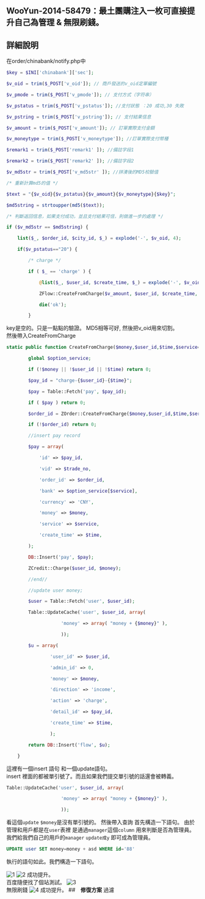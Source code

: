 ## WooYun-2014-58479：最土團購注入一枚可直接提升自己為管理 & 無限刷錢。

## 詳細說明
在order/chinabank/notify.php中
```php
$key = $INI['chinabank']['sec'];

$v_oid = trim($_POST['v_oid']); // 商戶發送的v_oid定單編號

$v_pmode = trim($_POST['v_pmode']); // 支付方式（字符串）

$v_pstatus = trim($_POST['v_pstatus']); //支付狀態 ：20 成功,30 失敗

$v_pstring = trim($_POST['v_pstring']); // 支付結果信息

$v_amount = trim($_POST['v_amount']); // 訂單實際支付金額

$v_moneytype = trim($_POST['v_moneytype']); //訂單實際支付幣種

$remark1 = trim($_POST['remark1' ]); //備註字段1

$remark2 = trim($_POST['remark2' ]); //備註字段2

$v_md5str = trim($_POST['v_md5str' ]); //拼湊後的MD5校驗值 

/* 重新計算md5的值 */

$text = "{$v_oid}{$v_pstatus}{$v_amount}{$v_moneytype}{$key}";

$md5string = strtoupper(md5($text));

/* 判斷返回信息，如果支付成功，並且支付結果可信，則做進一步的處理 */

if ($v_md5str == $md5string) {

    list($_, $order_id, $city_id, $_) = explode('-', $v_oid, 4);

    if($v_pstatus=="20") {

        /* charge */

        if ( $_ == 'charge' ) {

            @list($_, $user_id, $create_time, $_) = explode('-', $v_oid, 4);

            ZFlow::CreateFromCharge($v_amount, $user_id, $create_time, 'chinabank');

            die('ok');

        }
```
key是空的。只是一點點的驗證。 MD5相等可好, 然後把v_oid用來切割。
<br />
然後帶入CreateFromCharge


```php
static public function CreateFromCharge($money,$user_id,$time,$service='alipay',$trade_no=''){

        global $option_service;

        if (!$money || !$user_id || !$time) return 0;

        $pay_id = "charge-{$user_id}-{$time}";

        $pay = Table::Fetch('pay', $pay_id);

        if ( $pay ) return 0;

        $order_id = ZOrder::CreateFromCharge($money,$user_id,$time,$service);

        if (!$order_id) return 0;

        //insert pay record

        $pay = array(

            'id' => $pay_id,

            'vid' => $trade_no,

            'order_id' => $order_id,

            'bank' => $option_service[$service],

            'currency' => 'CNY',

            'money' => $money,

            'service' => $service,

            'create_time' => $time,

        );

        DB::Insert('pay', $pay);

        ZCredit::Charge($user_id, $money);

        //end//

        //update user money;

        $user = Table::Fetch('user', $user_id);

        Table::UpdateCache('user', $user_id, array(

                    'money' => array( "money + {$money}" ),

                    ));

        $u = array(

                'user_id' => $user_id,

                'admin_id' => 0,

                'money' => $money,

                'direction' => 'income',

                'action' => 'charge',

                'detail_id' => $pay_id,

                'create_time' => $time,

                );

        return DB::Insert('flow', $u);

    }
```
這裡有一個insert 語句 和一個update語句。
<br />
insert 裡面的都被單引號了。而且如果我們提交單引號的話還會被轉義。

```php
Table::UpdateCache('user', $user_id, array(

                    'money' => array( "money + {$money}" ),

                    ));
```

看這個`update` `$money`是沒有單引號的。
然後帶入查詢 首先構造一下語句。
由於 管理和用戶都是在`user`表裡 是通過`manager`這個`column` 用來判斷是否為管理員。
我們給我們自己的用戶的`manager` `update成y` 即可成為管理員。
```SQL
UPDATE user SET money=money + asd WHERE id='88'
```
執行的語句如此。我們構造一下語句。

![1](https://raw.githubusercontent.com/dyeat/PDF/master/%E8%AB%96PHP%E5%B8%B8%E8%A6%8B%E7%9A%84%E6%BC%8F%E6%B4%9E/images/3/3.25/3.25-1.jpg)
![2](https://raw.githubusercontent.com/dyeat/PDF/master/%E8%AB%96PHP%E5%B8%B8%E8%A6%8B%E7%9A%84%E6%BC%8F%E6%B4%9E/images/3/3.25/3.25-2.jpg)
成功提升。
<br />
百度隨便找了個站測試。
![3](https://raw.githubusercontent.com/dyeat/PDF/master/%E8%AB%96PHP%E5%B8%B8%E8%A6%8B%E7%9A%84%E6%BC%8F%E6%B4%9E/images/3/3.25/3.25-3.jpg)
<br />
無限刷錢
![4](https://raw.githubusercontent.com/dyeat/PDF/master/%E8%AB%96PHP%E5%B8%B8%E8%A6%8B%E7%9A%84%E6%BC%8F%E6%B4%9E/images/3/3.25/3.25-4.jpg)
成功提升。
##　**修復方案**
過濾